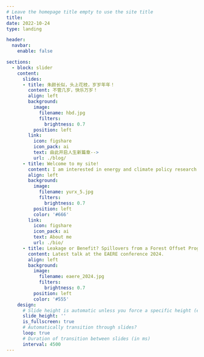 ```yaml
---
# Leave the homepage title empty to use the site title
title:
date: 2022-10-24
type: landing

header:
  navbar:
    enable: false

sections:
  - block: slider
    content:
      slides:
      - title: 朱颜长似，头上花枝，岁岁年年！
        content: 不管几岁，快乐万岁！
        align: left
        background:
          image:
            filename: hbd.jpg
            filters:
              brightness: 0.7
          position: left
        link:
          icon: figshare
          icon_pack: ai
          text: 由此开启人生新篇章-->
          url: ./blog/
      - title: Welcome to my site!
        content: I am interested in energy and climate policy research.
        align: left
        background:
          image:
            filename: yurx_5.jpg
            filters:
              brightness: 0.7
          position: left
          color: '#666'
        link:
          icon: figshare
          icon_pack: ai
          text: About me
          url: ./bio/
      - title: Leakage or Benefit? Spillovers from a Forest Offset Program in China
        content: Latest talk at the EAERE conference 2024.
        align: left
        background:
          image:
            filename: eaere_2024.jpg
            filters:
              brightness: 0.7
          position: left
          color: '#555'
    design:
      # Slide height is automatic unless you force a specific height (e.g. '400px')
      slide_height: ''
      is_fullscreen: true
      # Automatically transition through slides?
      loop: true
      # Duration of transition between slides (in ms)
      interval: 4500
---
```

